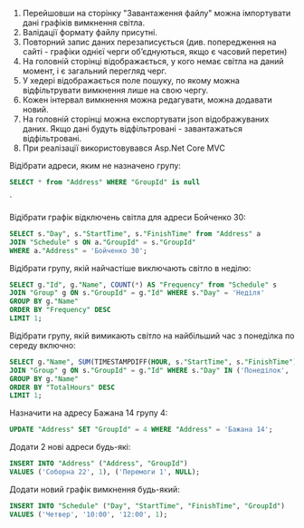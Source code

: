 1. Перейшовши на сторінку "Завантаження файлу" можна імпортувати дані графіків вимкнення світла.
2. Валідації формату файлу присутні. 
3. Повторний запис даних перезаписується (див. попередження на сайті - графіки однієї черги обʼєднуються, якщо є часовий перетин)
4. На головній сторінці відображається, у кого немає світла на даний момент, і є загальний перегляд черг.
5. У хедері відображається поле пошуку, по якому можна відфільтрувати вимкнення лише на свою чергу.
6. Кожен інтервал вимкнення можна редагувати, можна додавати новий.
7. На головній сторінці можна експортувати json відображуваних даних. Якщо дані будуть відфільтровані - завантажаться відфільтровані.
8. При реалізації використовувався Asp.Net Core MVC

Відібрати адреси, яким не назначено групу:

```sql
SELECT * from "Address" WHERE "GroupId" is null
```
`

  Відібрати графік відключень світла для адреси Бойченко 30:

```sql
SELECT s."Day", s."StartTime", s."FinishTime" from "Address" a
JOIN "Schedule" s ON a."GroupId" = s."GroupId"
WHERE a."Address" = 'Бойченко 30';
```

Відібрати групу, якій найчастіше виключають світло в неділю:

```sql
SELECT g."Id", g."Name", COUNT(*) AS "Frequency" from "Schedule" s
JOIN "Group" g ON s."GroupId" = g."Id" WHERE s."Day" = 'Неділя'
GROUP BY g."Name"
ORDER BY "Frequency" DESC
LIMIT 1;
```

Відібрати групу, якій вимикають світло на найбільший час з понеділка по середу включно:
```sql
SELECT g."Name", SUM(TIMESTAMPDIFF(HOUR, s."StartTime", s."FinishTime")) AS "TotalHours" from "Schedule" s
JOIN "Group" g ON s."GroupId" = g."Id" WHERE s."Day" IN ('Понеділок', 'Вівторок', 'Середа')
GROUP BY g."Name"
ORDER BY "TotalHours" DESC
LIMIT 1;
```

Назначити на адресу Бажана 14 групу 4:
```sql
UPDATE "Address" SET "GroupId" = 4 WHERE "Address" = 'Бажана 14';
```

Додати 2 нові адреси будь-які:
```sql
INSERT INTO "Address" ("Address", "GroupId")
VALUES ('Соборна 22', 1), ('Перемоги 1', NULL);
```

Додати новий графік вимкнення будь-який:
```sql
INSERT INTO "Schedule" ("Day", "StartTime", "FinishTime", "GroupId")
VALUES ('Четвер', '10:00', '12:00', 1);
```

